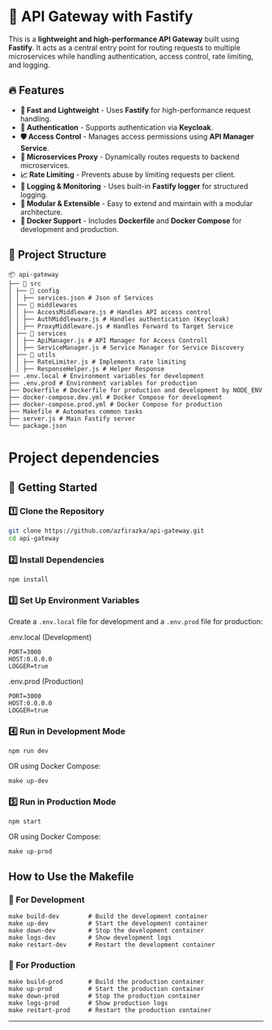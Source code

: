 # 🚀 API Gateway with Fastify

This is a **lightweight and high-performance API Gateway** built using **Fastify**. It acts as a central entry point for routing requests to multiple microservices while handling authentication, access control, rate limiting, and logging.

## 🔥 Features

- **🚀 Fast and Lightweight** - Uses **Fastify** for high-performance request handling.
- **🔐 Authentication** - Supports authentication via **Keycloak**.
- **🛡️ Access Control** - Manages access permissions using **API Manager Service**.
- **📡 Microservices Proxy** - Dynamically routes requests to backend microservices.
- **📈 Rate Limiting** - Prevents abuse by limiting requests per client.
- **📝 Logging & Monitoring** - Uses built-in **Fastify logger** for structured logging.
- **🔌 Modular & Extensible** - Easy to extend and maintain with a modular architecture.
- **🐳 Docker Support** - Includes **Dockerfile** and **Docker Compose** for development and production.

## 📂 Project Structure

```
📦 api-gateway 
├── 📂 src
│ ├── 📂 config
│ │ ├── services.json # Json of Services
│ ├── 📂 middlewares
│ │ ├── AccessMiddleware.js # Handles API access control 
│ │ ├── AuthMiddleware.js # Handles authentication (Keycloak) 
│ │ ├── ProxyMiddleware.js # Handles Forward to Target Service 
│ ├── 📂 services 
│ │ ├── ApiManager.js # API Manager for Access Controll
│ │ ├── ServiceManager.js # Service Manager for Service Discovery
│ ├── 📂 utils 
│ │ ├── RateLimiter.js # Implements rate limiting 
│ │ ├── ResponseHelper.js # Helper Response
├── .env.local # Environment variables for development 
├── .env.prod # Environment variables for production 
├── Dockerfile # Dockerfile for production and development by NODE_ENV
├── docker-compose.dev.yml # Docker Compose for development 
├── docker-compose.prod.yml # Docker Compose for production 
├── Makefile # Automates common tasks 
├── server.js # Main Fastify server 
└── package.json
```

# Project dependencies

## 🚀 Getting Started

### 1️⃣ **Clone the Repository**
```sh
git clone https://github.com/azfirazka/api-gateway.git
cd api-gateway
```

### 2️⃣ **Install Dependencies**
```
npm install
```

### 3️⃣ **Set Up Environment Variables**
Create a ```.env.local``` file for development and a ```.env.prod``` file for production:

.env.local (Development)
```
PORT=3000
HOST:0.0.0.0
LOGGER=true
```

.env.prod (Production)
```
PORT=3000
HOST:0.0.0.0
LOGGER=true
```

### 4️⃣ **Run in Development Mode**
```
npm run dev
```
OR using Docker Compose:
```
make up-dev
```

### 5️⃣ **Run in Production Mode**
```
npm start
```
OR using Docker Compose:
```
make up-prod
```

## How to Use the Makefile

### 🚀 For Development
```
make build-dev        # Build the development container
make up-dev           # Start the development container
make down-dev         # Stop the development container
make logs-dev         # Show development logs
make restart-dev      # Restart the development container
```

### 🚀 For Production
```
make build-prod       # Build the production container
make up-prod          # Start the production container
make down-prod        # Stop the production container
make logs-prod        # Show production logs
make restart-prod     # Restart the production container
```

---
